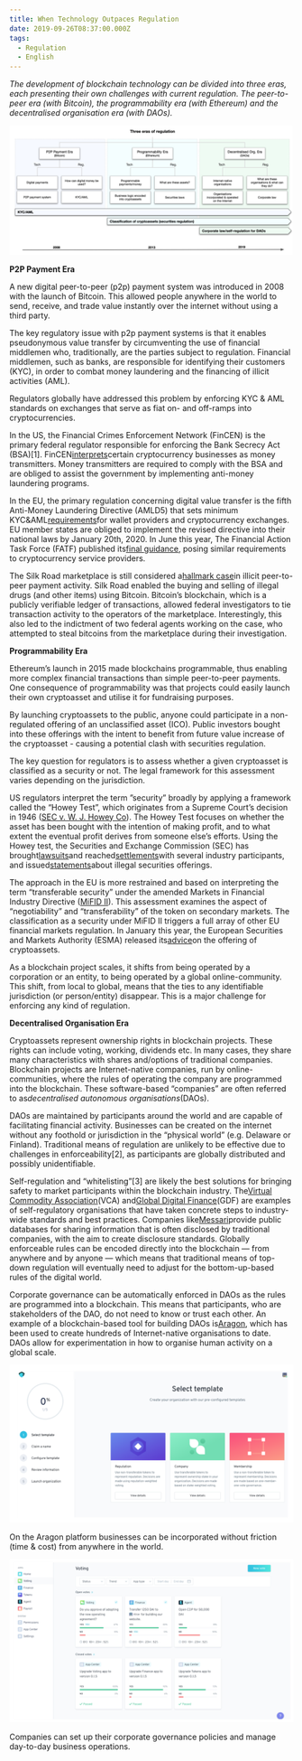 ```yaml
---
title: When Technology Outpaces Regulation
date: 2019-09-26T08:37:00.000Z
tags:
  - Regulation
  - English
---
```

*The development of blockchain technology can be divided into three eras, each presenting their own challenges with current regulation. The peer-to-peer era (with Bitcoin), the programmability era (with Ethereum) and the decentralised organisation era (with DAOs).*

![](/static/img/screenshot-2020-03-19-at-11.39.08.png)

**P2P Payment Era**

A new digital peer-to-peer (p2p) payment system was introduced in 2008 with the launch of Bitcoin. This allowed people anywhere in the world to send, receive, and trade value instantly over the internet without using a third party.

The key regulatory issue with p2p payment systems is that it enables pseudonymous value transfer by circumventing the use of financial middlemen who, traditionally, are the parties subject to regulation. Financial middlemen, such as banks, are responsible for identifying their customers (KYC), in order to combat money laundering and the financing of illicit activities (AML).

Regulators globally have addressed this problem by enforcing KYC & AML standards on exchanges that serve as fiat on- and off-ramps into cryptocurrencies.

In the US, the Financial Crimes Enforcement Network (FinCEN) is the primary federal regulator responsible for enforcing the Bank Secrecy Act (BSA)\[1]. FinCEN[interprets](https://www.fincen.gov/sites/default/files/shared/FIN-2013-G001.pdf)certain cryptocurrency businesses as money transmitters. Money transmitters are required to comply with the BSA and are obliged to assist the government by implementing anti-money laundering programs.

In the EU, the primary regulation concerning digital value transfer is the fifth Anti-Money Laundering Directive (AMLD5) that sets minimum KYC&AML[requirements](http://www.europarl.europa.eu/cmsdata/150761/TAX3%20Study%20on%20cryptocurrencies%20and%20blockchain.pdf)for wallet providers and cryptocurrency exchanges. EU member states are obliged to implement the revised directive into their national laws by January 20th, 2020. In June this year, The Financial Action Task Force (FATF) published its[final guidance](https://www.fatf-gafi.org/media/fatf/documents/recommendations/RBA-VA-VASPs.pdf), posing similar requirements to cryptocurrency service providers.

The Silk Road marketplace is still considered a[hallmark case](https://www.forbes.com/data/silk_road_trial/)in illicit peer-to-peer payment activity. Silk Road enabled the buying and selling of illegal drugs (and other items) using Bitcoin. Bitcoin’s blockchain, which is a publicly verifiable ledger of transactions, allowed federal investigators to tie transaction activity to the operators of the marketplace. Interestingly, this also led to the indictment of two federal agents working on the case, who attempted to steal bitcoins from the marketplace during their investigation.

**Programmability Era**

Ethereum’s launch in 2015 made blockchains programmable, thus enabling more complex financial transactions than simple peer-to-peer payments. One consequence of programmability was that projects could easily launch their own cryptoasset and utilise it for fundraising purposes.

By launching cryptoassets to the public, anyone could participate in a non-regulated offering of an unclassified asset (ICO). Public investors bought into these offerings with the intent to benefit from future value increase of the cryptoasset - causing a potential clash with securities regulation.

The key question for regulators is to assess whether a given cryptoasset is classified as a security or not. The legal framework for this assessment varies depending on the jurisdiction.

US regulators interpret the term ”security” broadly by applying a framework called the “Howey Test”, which originates from a Supreme Court’s decision in 1946 ([SEC v. W. J. Howey Co](https://www.law.cornell.edu/supremecourt/text/328/293)). The Howey Test focuses on whether the asset has been bought with the intention of making profit, and to what extent the eventual profit derives from someone else’s efforts. Using the Howey test, the Securities and Exchange Commission (SEC) has brought[lawsuits](https://www.sec.gov/litigation/complaints/2019/comp-pr2019-87.pdf)and reached[settlements](https://www.sec.gov/news/press-release/2018-264)with several industry participants, and issued[statements](https://www.sec.gov/corpfin/framework-investment-contract-analysis-digital-assets)about illegal securities offerings.

The approach in the EU is more restrained and based on interpreting the term “transferable security” under the amended Markets in Financial Industry Directive ([MiFID II](https://eur-lex.europa.eu/legal-content/EN/TXT/?uri=CELEX:32014L0065)). This assessment examines the aspect of “negotiability” and “transferability” of the token on secondary markets. The classification as a security under MiFID II triggers a full array of other EU financial markets regulation. In January this year, the European Securities and Markets Authority (ESMA) released its[advice](https://www.esma.europa.eu/sites/default/files/library/esma50-157-1391_crypto_advice.pdf)on the offering of cryptoassets.

As a blockchain project scales, it shifts from being operated by a corporation or an entity, to being operated by a global online-community. This shift, from local to global, means that the ties to any identifiable jurisdiction (or person/entity) disappear. This is a major challenge for enforcing any kind of regulation.

**Decentralised Organisation Era**

Cryptoassets represent ownership rights in blockchain projects. These rights can include voting, working, dividends etc. In many cases, they share many characteristics with shares and/options of traditional companies. Blockchain projects are Internet-native companies, run by online-communities, where the rules of operating the company are programmed into the blockchain. These software-based “companies” are often referred to as*decentralised autonomous organisations*(DAOs).

DAOs are maintained by participants around the world and are capable of facilitating financial activity. Businesses can be created on the internet without any foothold or jurisdiction in the “physical world” (e.g. Delaware or Finland). Traditional means of regulation are unlikely to be effective due to challenges in enforceability\[2], as participants are globally distributed and possibly unidentifiable.

Self-regulation and “whitelisting”\[3] are likely the best solutions for bringing safety to market participants within the blockchain industry. The[Virtual Commodity Association](https://virtualcommodities.org/)(VCA) and[Global Digital Finance](https://www.gdf.io/)(GDF) are examples of self-regulatory organisations that have taken concrete steps to industry-wide standards and best practices. Companies like[Messari](https://messari.io/registry)provide public databases for sharing information that is often disclosed by traditional companies, with the aim to create disclosure standards. Globally enforceable rules can be encoded directly into the blockchain — from anywhere and by anyone — which means that traditional means of top-down regulation will eventually need to adjust for the bottom-up-based rules of the digital world.

Corporate governance can be automatically enforced in DAOs as the rules are programmed into a blockchain. This means that participants, who are stakeholders of the DAO, do not need to know or trust each other. An example of a blockchain-based tool for building DAOs is[Aragon](https://aragon.org/), which has been used to create hundreds of Internet-native organisations to date. DAOs allow for experimentation in how to organise human activity on a global scale.

![](/static/img/screenshot-2020-03-19-at-11.39.28.png)

On the Aragon platform businesses can be incorporated without friction (time & cost) from anywhere in the world.

![](/static/img/screenshot-2020-03-19-at-11.39.39.png)

Companies can set up their corporate governance policies and manage day-to-day business operations.